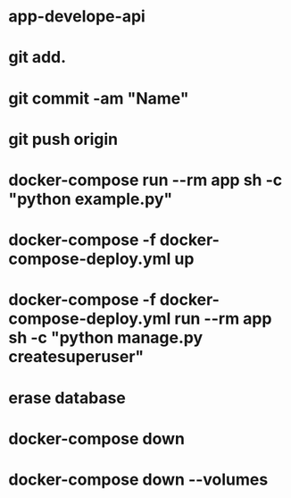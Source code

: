 # app-develope-api

# git add.
# git commit -am "Name"
# git push origin

# docker-compose run --rm app sh -c "python example.py"

# docker-compose -f docker-compose-deploy.yml up

# docker-compose -f docker-compose-deploy.yml run --rm app sh -c "python manage.py createsuperuser"

# erase database
# docker-compose down
# docker-compose down --volumes
#